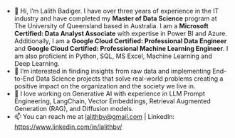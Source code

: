 - 👋 Hi, I’m Lalith Badiger. I have over three years of experience in the IT industry and have completed my **Master of Data Science** program at The University of Queensland based in Australia. I am a **Microsoft Certified: Data Analyst Associate** with expertise in Power BI and Azure. Additionally, I am a **Google Cloud Certified: Professional Data Engineer** and **Google Cloud Certified: Professional Machine Learning Engineer**. I am also proficient in Python, SQL, MS Excel, Machine Learning and Deep Learning. 
- 👀 I’m interested in finding insights from raw data and implementing End-to-End Data Science projects that solve real-world problems creating a positive impact on the organization and the society we live in.
- 🌱 I love working on Generative AI with experience in LLM Prompt Engineering, LangChain, Vector Embeddings, Retrieval Augmented Generation (RAG), and Diffusion models.
- 📫 You can reach me at lalithbv@gmail.com | LinkedIn: https://www.linkedin.com/in/lalithbv/


